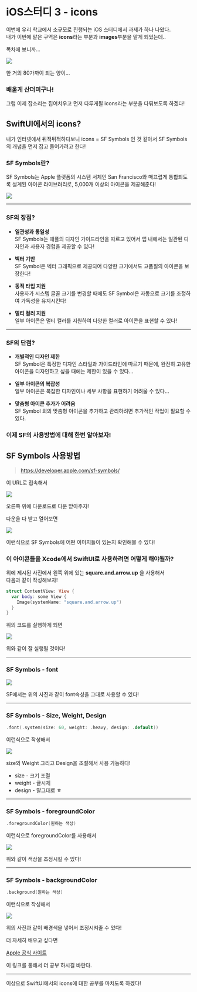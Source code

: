 # iOS스터디 3 - icons
이번에 우리 학교에서 소규모로 진행되는 iOS 스터디에서 과제가 하나 나왔다.<br>
내가 이번에 맡은 구역은 **icons**라는 부분과 **images**부분을 맡게 되었는데..

목차에 보니까...

![](스터디목차.png)

한 거의 80가까이 되는 양이...

### 배울게 산더미구나!
그럼 이제 잡소리는 집어치우고 먼저 다루게될 icons라는 부분을 다뤄보도록 하겠다!

## SwiftUI에서의 icons?
내가 인터넷에서 뒤적뒤적하다보니 icons = SF Symbols 인 것 같아서 SF Symbols의 개념을 먼저 잡고 들어가려고 한다!

### SF Symbols란?
SF Symbols는 Apple 플랫폼의 시스템 서체인 San Francisco와 매끄럽게 통합되도록 설계된 아이콘 라이브러리로, 5,000개 이상의 아이콘을 제공해준다!

![](SFSymbols로고.png)
___
### SF의 장점?
* **일관성과 통일성**<br>
    SF Symbols는 애플의 디자인 가이드라인을 따르고 있어서 앱 내에서는 일관된 디자인과 사용자 경험을 제공할 수 있다!

* **벡터 기반**<br>
    SF Symbol은 벡터 그래픽으로 제공되어 다양한 크기에서도 고품질의 아이콘을 보장한다!
* **동적 타입 지원**<br>
    사용자가 시스템 글꼴 크기를 변경할 때에도 SF Symbol은 자동으로 크기를 조정하여 가독성을 유지시킨다!
* **멀티 컬러 지원**<br>
    일부 아이콘은 멀티 컬러를 지원하여 다양한 컬러로 아이콘을 표현할 수 있다!
___
### SF의 단점?
* **개별적인 디자인 제한**<br>
    SF Symbol은 특정한 디자인 스타일과 가이드라인에 따르기 때문에, 완전히 고유한 아이콘을 디자인하고 싶을 때에는 제한이 있을 수 있다...

* **일부 아이콘의 복잡성**<br>
    일부 아이콘은 복잡한 디자인이나 세부 사항을 표현하기 어려울 수 있다...
* **맞춤형 아이콘 추가가 어려움**<br>
    SF Symbol 외의 맞춤형 아이콘을 추가하고 관리하려면 추가적인 작업이 필요할 수 있다.

### 이제 SF의 사용방법에 대해 한번 알아보자!
## SF Symbols 사용방법
> https://developer.apple.com/sf-symbols/

이 URL로 접속해서

![](../icons/SF_DownLoad.png)

오른쪽 위에 다운로드로 다운 받아주자!

다운을 다 받고 열어보면 

![](SF화면.png)

이런식으로 SF Symbols에 어떤 이미지들이 있는지 확인해볼 수 있다!

### 이 아이콘들을 Xcode에서 SwiftUI로 사용하려면 어떻게 해야될까?

위에 제시된 사진에서 왼쪽 위에 있는 **square.and.arrow.up** 을 사용해서 <br>다음과 같이 작성해보자!
```swift
struct ContentView: View {
  var body: some View {
    Image(systemName: "square.and.arrow.up")
  }
}
```
위의 코드를 실행하게 되면

![](실행화면.png)

위와 같이 잘 실행될 것이다!
___
### SF Symbols - font

![](SF_font.png)

SF에서는 위의 사진과 같이 font속성을 그대로 사용할 수 있다!
___
### SF Symbols - Size, Weight, Design
```swift
.font(.system(size: 60, weight: .heavy, design: .default))
```
이런식으로 작성해서 

![](SWD.png)

size와 Weight 그리고 Design을 조절해서 사용 가능하다!

* size - 크기 조절
* weight - 글시체
* design - 말그대로 ㅎ
___
### SF Symbols - foregroundColor
```swift
.foregroundColor(원하는 색상)
```
이런식으로 foregroundColor를 사용해서

![](색상조정.png)

위와 같이 색상을 조정시킬 수 있다!
___
### SF Symbols - backgroundColor
```swift
.background(원하는 색상)
```
이런식으로 작성해서

![](배경색조정.png)

위의 사진과 같이 배경색을 넣어서 조정시켜줄 수 있다!

더 자세히 배우고 싶다면

[Apple 공식 사이트](https://developer.apple.com/design/human-interface-guidelines/foundations/sf-symbols)

이 링크를 통해서 더 공부 하시길 바란다.
___
이상으로 SwiftUI에서의 icons에 대한 공부를 마치도록 하겠다!